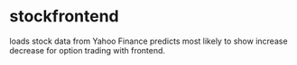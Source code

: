 # stockfrontend
loads stock data from Yahoo Finance predicts most likely to show increase decrease for option trading with frontend.  
